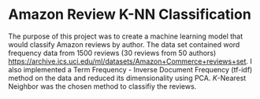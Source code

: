 # Amazon Review K-NN Classification
The purpose of this project was to create a machine learning model that would classify Amazon reviews by author. The data set contained word frequency data from 1500 reviews (30 reviews from 50 authors) https://archive.ics.uci.edu/ml/datasets/Amazon+Commerce+reviews+set. I also implemented a Term Frequency - Inverse Document Frequency (tf-idf) method on the data and reduced its dimensionality using PCA. $K$-Nearest Neighbor was the chosen method to classifiy the reviews.
